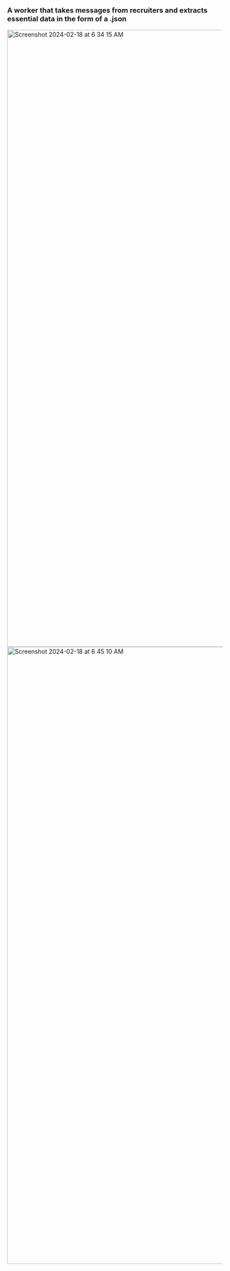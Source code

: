 ### A worker that takes messages from recruiters and extracts essential data in the form of a .json
<img width="1440" alt="Screenshot 2024-02-18 at 6 34 15 AM" src="https://github.com/sudo-self/linkd-worker/assets/119916323/21253a7a-fa5c-4caa-adc4-8ed92824ae0e">
<img width="1440" alt="Screenshot 2024-02-18 at 6 45 10 AM" src="https://github.com/sudo-self/linkd-worker/assets/119916323/7d1c2af5-79d6-4e87-a655-8f34dc1abb81">
